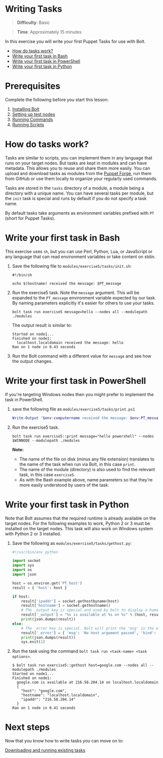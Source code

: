 # Writing Tasks

> **Difficulty**: Basic

> **Time**: Approximately 15 minutes

In this exercise you will write your first Puppet Tasks for use with Bolt. 

- [How do tasks work?](#how-do-tasks-work)
- [Write your first task in Bash](#write-your-first-task-in-bash)
- [Write your first task in PowerShell](#write-your-first-task-in-powershell)
- [Write your first task in Python](#write-your-first-task-in-python)

# Prerequisites
Complete the following before you start this lesson:

1. [Installing Bolt](../1-installing-bolt)
1. [Setting up test nodes](../2-acquiring-nodes)
1. [Running Commands](../3-running-commands)
1. [Running Scripts](../4-running-scripts)


# How do tasks work?

Tasks are similar to scripts, you can implement them in any language that runs on your target nodes. But tasks are kept in modules and can have metadata. This allows you to reuse and share them more easily. You can upload and download tasks as modules from the [Puppet Forge](https://forge.puppet.com/), run them from GitHub or use them locally to organize your regularly used commands.

Tasks are stored in the `tasks` directory of a module, a module being a directory with a unique name. You can have several tasks per module, but the `init` task is special and runs by default if you do not specify a task name.

By default tasks take arguments as environment variables prefixed with `PT` (short for Puppet Tasks). 

# Write your first task in Bash

This exercise uses `sh`, but you can use Perl, Python, Lua, or JavaScript or any language that can read environment variables or take content on stdin.

1. Save the following file to `modules/exercise5/tasks/init.sh`:

    ```
    #!/bin/sh
    
    echo $(hostname) received the message: $PT_message
    ```

2. Run the exercise5 task. Note the `message` argument. This will be expanded to the `PT_message` environment variable expected by our task. By naming parameters explicitly it's easier for others to use your tasks.

    ```
    bolt task run exercise5 message=hello --nodes all --modulepath ./modules
    ```
    
    The output result is similar to:
    
    ```
    Started on node1...
    Finished on node1:
      localhost.localdomain received the message: hello
    Ran on 1 node in 0.43 seconds
    ```

3. Run the Bolt command with a different value for `message` and see how the output changes.


# Write your first task in PowerShell

If you're targeting Windows nodes then you might prefer to implement the task in PowerShell. 

1. save the following file as `modules/exercise5/tasks/print.ps1`

    ```powershell
    Write-Output "$env:computername received the message: $env:PT_message"
    ```

2. Run the exercise5 task. 

    ```
    bolt task run exercise5::print message="hello powershell" --nodes $WINNODE --modulepath ./modules
    ```

    **Note:**
    
    * The name of the file on disk (minus any file extension) translates to the name of the task when run via Bolt, in this case `print`.
    * The name of the module (directory) is also used to find the relevant task, in this case `exercise5`.
    * As with the Bash example above, name parameters so that they're more easily understood by users of the task.

# Write your first task in Python

Note that Bolt assumes that the required runtime is already available on the target nodes. For the following examples to work, Python 2 or 3 must be installed on the target nodes. This task will also work on Windows system with Python 2 or 3 installed.

1. Save the following as `modules/exercise5/tasks/gethost.py`:

    ```python
    #!/usr/bin/env python
    
    import socket
    import sys
    import os
    import json
    
    host = os.environ.get('PT_host')
    result = { 'host': host }
    
    if host:
        result['ipaddr'] = socket.gethostbyname(host)
        result['hostname'] = socket.gethostname()
        # The _output key is special and used by bolt to display a human readable summary
        result['_output'] = "%s is available at %s on %s" % (host, result['ipaddr'], result['hostname'])
        print(json.dumps(result))
    else:
        # The _error key is special. Bolt will print the 'msg' in the error for the user.
        result['_error'] = { 'msg': 'No host argument passed', 'kind': 'exercise5/missing_parameter' }
        print(json.dumps(result))
        sys.exit(1)
    ```

2. Run the task using the command `bolt task run <task-name> <task options>`.

    ```
    $ bolt task run exercise5::gethost host=google.com --nodes all --modulepath ./modules
    Started on node1...
    Finished on node1:
      google.com is available at 216.58.204.14 on localhost.localdomain
      {
        "host": "google.com",
        "hostname": "localhost.localdomain",
        "ipaddr": "216.58.204.14"
      }
    Ran on 1 node in 0.41 seconds
    ```

# Next steps

Now that you know how to write tasks you can move on to:

[Downloading and running existing tasks](../6-downloading-and-running-existing-tasks)
